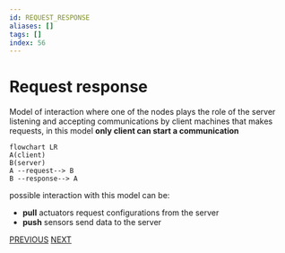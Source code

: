 ```yaml
---
id: REQUEST_RESPONSE
aliases: []
tags: []
index: 56
---
```


# Request response

Model of interaction where one of the nodes plays the role of the server listening and accepting communications by client machines that makes requests, in this model **only client can start a communication**

```mermaid
flowchart LR
A(client)
B(server)
A --request--> B
B --response--> A
```

possible interaction with this model can be:

- **pull** actuators request configurations from the server
- **push** sensors send data to the server

[PREVIOUS](mobile_systems/iot/pub_sub_protocols.md) [NEXT](mobile_systems/iot/rest.md)
